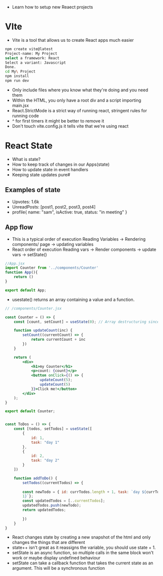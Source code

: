 - Learn how to setup new Reaect projects

# VIte
- Vite is a tool that allows us to create React apps much easier
```bash
npm create vite@latest
Project-name: My Project
select a framework: React
Select a variant: Javascript
Done.
cd My\ Project
npm install
npm run dev
```
- Only include files where you know what they're doing and you need them 
- Within the HTML, you only have a root div and a script importing main.jsx
- React.StrictMode is a strict way of running react, stringent rules for running code
- ^ for first timers it might be better to remove it
- Don't touch vite.config.js it tells vite that we're using react


# React State
- What is state?
- How to keep track of changes in our Apps(state)
- How to update state in event handlers
- Keeping state updates pure#
## Examples of state
- Upvotes: 1.6k
- UnreadPosts: \[post1, post2, post3, post4]
- profile{
	name: "sam",
	isActive: true,
	status: "in meeting"
}

## App flow
- This is a typical order of execution
Reading Variables -> Rendering components/ page -> updating variables
- React order of execution
Reading vars -> Render components -> update vars -> setState()

```jsx
//App.jsx
import Counter from '../components/Counter'
function App(){
	return ()
}

export default App;
```

- usestate() returns an array containing a value and a function.

```jsx
// /components/Counter.jsx

const Counter = () => {
	const [count, setCount] = useState(0); // Array destructuring since useState()        returns an array containing a value and a function to update the value

	function updateCount(inc) {
		setCount((currentCount) => {
			return currentCount + inc
		})
	}

	return (
		<div>
			<h1>my Counter</h1>
			<p>count: {count}</p>
			<button onClick={() => {
				updateCount(5);
				updateCount(5)
			}}>Click me!</button>
		</div>
	);
}

export default Counter;
```

```jsx

const ToDos = () => {
	const [todos, setTodos] = useState([
		{
			id: 1,
			task: "day 1"
		},
		{
			id: 2,
			task: "day 2"
		}
	])

	function addToDo() {
		setTodos((currentTodos) => {
		
		const newTodo = { id: currTodos.length + 1, task: `day ${currTodos.length + 
		1}`};
		const updatedTodos = [..currentTodos];
		updatedTodos.push(newTodo);
		return updatedTodos;
		
		})
	}
}
```

- React changes state by creating a new snapshot of the html and only changes the things that are different
- state++ isn't great as it reassigns the variable, you should use state + 1.
- setState is an async function, so multiple calls in the same block won't work or maybe display undefined behaviour
- setState can take a callback function that takes the current state as an argument. This will be a synchronous function